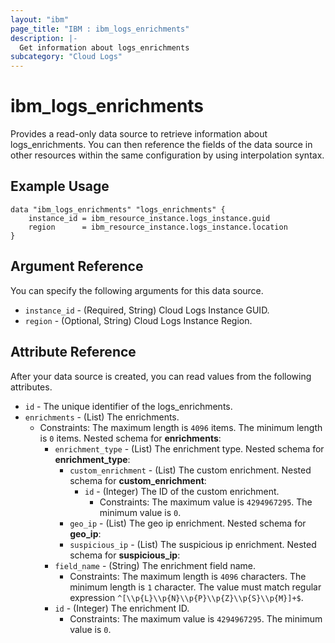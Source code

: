 ```yaml
---
layout: "ibm"
page_title: "IBM : ibm_logs_enrichments"
description: |-
  Get information about logs_enrichments
subcategory: "Cloud Logs"
---
```


# ibm_logs_enrichments

Provides a read-only data source to retrieve information about logs_enrichments. You can then reference the fields of the data source in other resources within the same configuration by using interpolation syntax.

## Example Usage

```hcl
data "ibm_logs_enrichments" "logs_enrichments" {
	instance_id = ibm_resource_instance.logs_instance.guid
  	region      = ibm_resource_instance.logs_instance.location
}
```

## Argument Reference

You can specify the following arguments for this data source.

* `instance_id` - (Required, String)  Cloud Logs Instance GUID.
* `region` - (Optional, String) Cloud Logs Instance Region.


## Attribute Reference

After your data source is created, you can read values from the following attributes.

* `id` - The unique identifier of the logs_enrichments.
* `enrichments` - (List) The enrichments.
  * Constraints: The maximum length is `4096` items. The minimum length is `0` items.
Nested schema for **enrichments**:
	* `enrichment_type` - (List) The enrichment type.
	Nested schema for **enrichment_type**:
		* `custom_enrichment` - (List) The custom enrichment.
		Nested schema for **custom_enrichment**:
			* `id` - (Integer) The ID of the custom enrichment.
			  * Constraints: The maximum value is `4294967295`. The minimum value is `0`.
		* `geo_ip` - (List) The geo ip enrichment.
		Nested schema for **geo_ip**:
		* `suspicious_ip` - (List) The suspicious ip enrichment.
		Nested schema for **suspicious_ip**:
	* `field_name` - (String) The enrichment field name.
	  * Constraints: The maximum length is `4096` characters. The minimum length is `1` character. The value must match regular expression `^[\\p{L}\\p{N}\\p{P}\\p{Z}\\p{S}\\p{M}]+$`.
	* `id` - (Integer) The enrichment ID.
	  * Constraints: The maximum value is `4294967295`. The minimum value is `0`.


